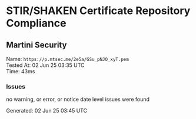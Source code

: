 # STIR/SHAKEN Certificate Repository Compliance

## Martini Security

Name: `https://p.mtsec.me/2e5a/GSu_pNJO_xyT.pem`\
Tested At: 02 Jun 25 03:35 UTC\
Time: 43ms

### Issues

no warning, or error, or notice date level issues were found

Generated: 02 Jun 25 03:45 UTC
